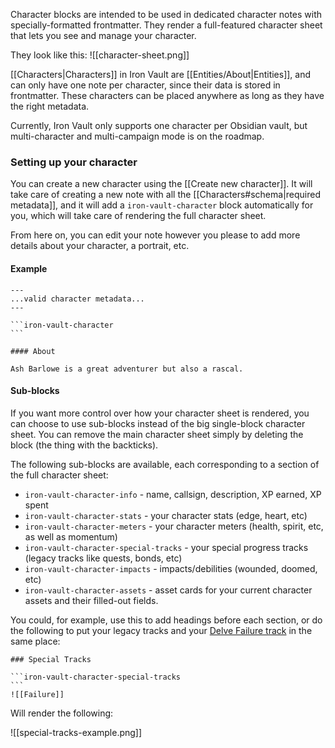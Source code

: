 Character blocks are intended to be used in dedicated character notes with specially-formatted frontmatter. They render a full-featured character sheet that lets you see and manage your character.

They look like this:
![[character-sheet.png]]

[[Characters|Characters]] in Iron Vault are [[Entities/About|Entities]], and can only have one note per character, since their data is stored in frontmatter. These characters can be placed anywhere as long as they have the right metadata.

Currently, Iron Vault only supports one character per Obsidian vault, but multi-character and multi-campaign mode is on the roadmap.

### Setting up your character

You can create a new character using the [[Create new character]]. It will take care of creating a new note with all the [[Characters#schema|required metadata]], and it will add a `iron-vault-character` block automatically for you, which will take care of rendering the full character sheet.

From here on, you can edit your note however you please to add more details about your character, a portrait, etc.
#### Example

````
---
...valid character metadata...
---

```iron-vault-character
```

#### About

Ash Barlowe is a great adventurer but also a rascal.
````

#### Sub-blocks
If you want more control over how your character sheet is rendered, you can choose to use sub-blocks instead of the big single-block character sheet. You can remove the main character sheet simply by deleting the block (the thing with the backticks).

The following sub-blocks are available, each corresponding to a section of the full character sheet:

* `iron-vault-character-info` - name, callsign, description, XP earned, XP spent
* `iron-vault-character-stats` - your character stats (edge, heart, etc)
* `iron-vault-character-meters` - your character meters (health, spirit, etc, as well as momentum)
* `iron-vault-character-special-tracks` - your special progress tracks (legacy tracks like quests, bonds, etc)
* `iron-vault-character-impacts` - impacts/debilities (wounded, doomed, etc)
* `iron-vault-character-assets` - asset cards for your current character assets and their filled-out fields.

You could, for example, use this to add headings before each section, or do the following to put your legacy tracks and your [Delve Failure track](https://www.ironswornrpg.com/post/learn-from-failures-in-starforged) in the same place:

````
### Special Tracks

```iron-vault-character-special-tracks
```
![[Failure]]
````

Will render the following:

![[special-tracks-example.png]]